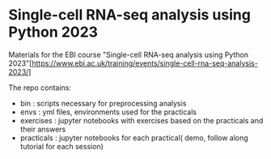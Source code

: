 # Single-cell RNA-seq analysis using Python 2023 
Materials for the EBI course "Single-cell RNA-seq analysis using Python 2023"[https://www.ebi.ac.uk/training/events/single-cell-rna-seq-analysis-2023/]

The repo contains: 

- bin  : scripts necessary for preprocessing analysis
- envs : yml files, environments used for the practicals
- exercises : jupyter notebooks with exercises based on the practicals and their answers
- practicals : jupyter notebooks for each practical( demo, follow along tutorial for each session)


